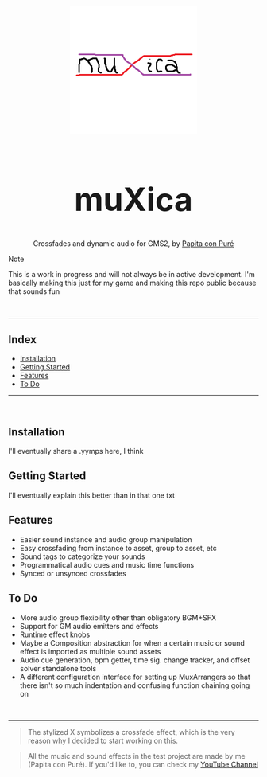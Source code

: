 <p align="center"><img src="https://github.com/PapitaConPure/muXica/blob/master/why.png"></p>
<h1 align="center" style="font-size: 64px"> muXica </h1>
<p align="center"> Crossfades and dynamic audio for GMS2, by <a href="https://github.com/PapitaConPure">Papita con Puré</a></p>

> [!NOTE]
> This is a work in progress and will not always be in active development. I'm basically making this just for my game and making this repo public because that sounds fun

<br><hr>

## Index
* [Installation](#installation)
* [Getting Started](#getting-started)
* [Features](#features)
* [To Do](#to-do)
  
<hr><br>

## Installation
I'll eventually share a .yymps here, I think

## Getting Started
I'll eventually explain this better than in that one txt

## Features
* Easier sound instance and audio group manipulation
* Easy crossfading from instance to asset, group to asset, etc
* Sound tags to categorize your sounds
* Programmatical audio cues and music time functions
* Synced or unsynced crossfades

## To Do
* More audio group flexibility other than obligatory BGM+SFX
* Support for GM audio emitters and effects
* Runtime effect knobs
* Maybe a Composition abstraction for when a certain music or sound effect is imported as multiple sound assets
* Audio cue generation, bpm getter, time sig. change tracker, and offset solver standalone tools
* A different configuration interface for setting up MuxArrangers so that there isn't so much indentation and confusing function chaining going on

<br><hr>

> The stylized X symbolizes a crossfade effect, which is the very reason why I decided to start working on this.

> All the music and sound effects in the test project are made by me (Papita con Puré). If you'd like to, you can check my [YouTube Channel](https://www.youtube.com/@PapitaPure?sub_confirmation=1)
